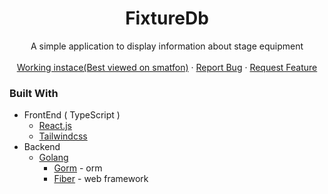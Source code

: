 
 <div align="center">
  <h1 align="center">FixtureDb</h1>

  <p align="center">
   A simple application to display information about stage equipment
    <br />
    <br />
    <a href="https://fixturedb.angrysoft.ovh">Working instace(Best viewed on smatfon)</a>
    ·
    <a href="https://github.com/angrysoft/fixturedb/issues">Report Bug</a>
    ·
    <a href="https://github.com/angrysoft/fixturedb/issues">Request Feature</a>
  </p>
</div>


### Built With
* FrontEnd ( TypeScript )
  * [React.js](https://reactjs.org/)
  * [Tailwindcss](https://tailwindcss.com/)
* Backend
  * [Golang](https://go.dev)
    * [Gorm](https://gorm.io/) - orm
    * [Fiber](https://gofiber.io/) - web framework
 
